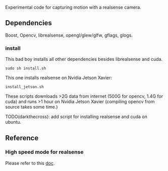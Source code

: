 Experimental code for capturing motion with a realsense camera. 

## Dependencies

Boost, Opencv, librealsense, opengl/glew/glfw, gflags, glogs.

### install

This bad boy installs all other dependencies besides librealsense and cuda. 

```
sudo sh install.sh
```

This one installs realsense on Nvidia Jetson Xavier:

```
install_jetson.sh
```

These scripts downloads >2G data from internet (500G for opencv, 1.4G for cuda) and runs >1 hour on Nvidia Jetson Xavier (compiling opencv from source takes some time.)

TODO(darkthecross): add script for installing realsense and cuda on ubuntu.

## Reference

### High speed mode for realsense

Please refer to this [doc](https://dev.intelrealsense.com/docs/high-speed-capture-mode-of-intel-realsense-depth-camera-d435).

